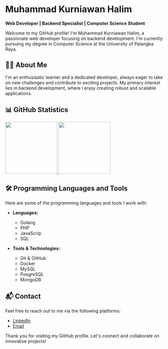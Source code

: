 # Muhammad Kurniawan Halim

**Web Developer | Backend Specialist | Computer Science Student**

Welcome to my GitHub profile! I'm Muhammad Kurniawan Halim, a passionate web developer focusing on backend development. I'm currently pursuing my degree in Computer Science at the University of Palangka Raya.

## 🧑‍💻 About Me

I'm an enthusiastic learner and a dedicated developer, always eager to take on new challenges and contribute to exciting projects. My primary interest lies in backend development, where I enjoy creating robust and scalable applications.

## 📊 GitHub Statistics

<p align="left">
<a href="https://github.com/halim098">
  <img height="164em" src="https://github-readme-stats.vercel.app/api?username=halim098&show_icons=true&theme=radical&include_all_commits=true&count_private=true"/>
  <img height="164em" src="https://github-readme-stats.vercel.app/api/top-langs/?username=Halim098&layout=compact&langs_count=8&theme=radical"/>
</a>
</p>

## 🛠️ Programming Languages and Tools

Here are some of the programming languages and tools I work with:

- **Languages:** 
  - Golang
  - PHP
  - JavaScrip
  - SQL

- **Tools & Technologies:** 
  - Git & GitHub
  - Docker
  - MySQL
  - PosgreSQL
  - MongoDB

## 📬 Contact

Feel free to reach out to me via the following platforms:

- [LinkedIn](https://www.linkedin.com/in/muhammad-kurniawan-halim/)
- [Email](mailto:halimml751@gmail.com)

Thank you for visiting my GitHub profile. Let's connect and collaborate on innovative projects!
